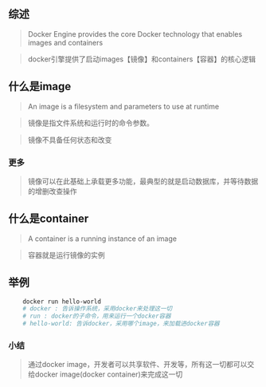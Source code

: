 ## 综述

> Docker Engine provides the core Docker technology that enables images and containers

> docker引擎提供了启动images【镜像】和containers【容器】的核心逻辑

## 什么是image

> An image is a filesystem and parameters to use at runtime

> 镜像是指文件系统和运行时的命令参数。

> 镜像不具备任何状态和改变

### 更多

> 镜像可以在此基础上承载更多功能，最典型的就是启动数据库，并等待数据的增删改查操作

## 什么是container

>  A container is a running instance of an image

> 容器就是运行镜像的实例

## 举例

```bash
    docker run hello-world
    # docker : 告诉操作系统，采用docker来处理这一切
    # run : docker的子命令，用来运行一个docker容器
    # hello-world: 告诉docker，采用哪个image，来加载进docker容器
```

### 小结

> 通过docker image，开发者可以共享软件、开发等，所有这一切都可以交给docker image(docker container)来完成这一切
